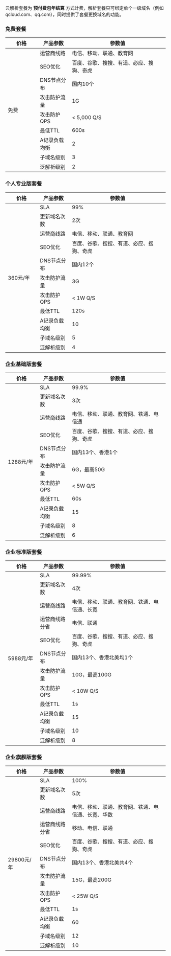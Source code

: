 云解析套餐为 **预付费包年结算** 方式计费，解析套餐只可绑定单个一级域名（例如qcloud.com、qq.com），同时提供了套餐更换域名的功能。

### 免费套餐

<table class="width-full">
  <thead>
      <tr>
          <th scope="col" style="width:20%">价格</th>
          <th scope="col" style="width:20%">产品参数</th>
          <th scope="col" style="width:60%">参数值</th>
      </tr>
  </thead>
  <tbody>
  <tr>
      <td rowspan="12">
          <span>免费</span>
      </td>
      <td>
          <span>运营商线路</span>
      </td>
      <td>
          <span>电信、移动、联通、教育网</span>
      </td>
  </tr>
  <tr>
      <td>
          <span>SEO优化</span>
      </td>
      <td>
          <span>百度、谷歌、搜搜、有道、必应、搜狗、奇虎</span>
      </td>
  </tr>
  <tr>
      <td>
          <span>DNS节点分布</span>
      </td>
      <td>
          <span>国内10个</span>
      </td>
  </tr>
  <tr>
      <td>
          <span>攻击防护流量</span>
      </td>
      <td>
          <span>1G</span>
      </td>
  </tr>
  <tr>
      <td>
          <span>攻击防护QPS</span>
      </td>
      <td>
          <span>&lt; 5,000 Q/S</span>
      </td>
  </tr>
  <tr>
      <td>
          <span>最低TTL</span>
      </td>
      <td>
          <span>600s</span>
      </td>
  </tr>
  <tr>
      <td>
          <span>A记录负载均衡</span>
      </td>
      <td>
          <span>2</span>
      </td>
  </tr>
  <tr>
      <td>
          <span>子域名级别</span>
      </td>
      <td>
          <span>3</span>
      </td>
  </tr>
  <tr>
      <td>
          <span>泛解析级别</span>
      </td>
      <td>
          <span>2</span>
      </td>
  </tr>
  </tbody>
</table>

### 个人专业版套餐
<table class="width-full">
    <thead>
        <tr>
            <th scope="col" style="width:20%">价格</th>
            <th scope="col" style="width:20%">产品参数</th>
            <th scope="col" style="width:60%">参数值</th>
        </tr>
    </thead>
    <tbody>
    <tr>
        <td rowspan="12">
            <span>360元/年</span>
        </td>
        <td>
            <span>SLA</span>
        </td>
        <td>
            <span>99%</span>
        </td>
    </tr>
    <tr>
        <td>
            <span>更新域名次数</span>
        </td>
        <td>
            <span>2次</span>
        </td>
    </tr>
    <tr>
        <td>
            <span>运营商线路</span>
        </td>
        <td>
            <span>电信、移动、联通、教育网</span>
        </td>
    </tr>
    <tr>
        <td>
            <span>SEO优化</span>
        </td>
        <td>
            <span>百度、谷歌、搜搜、有道、必应、搜狗、奇虎</span>
        </td>
    </tr>
    <tr>
        <td>
            <span>DNS节点分布</span>
        </td>
        <td>
            <span>国内12个</span>
        </td>
    </tr>
    <tr>
        <td>
            <span>攻击防护流量</span>
        </td>
        <td>
            <span>3G</span>
        </td>
    </tr>
    <tr>
        <td>
            <span>攻击防护QPS</span>
        </td>
        <td>
            <span>&lt; 1W Q/S</span>
        </td>
    </tr>
    <tr>
        <td>
            <span>最低TTL</span>
        </td>
        <td>
            <span>120s</span>
        </td>
    </tr>
    <tr>
        <td>
            <span>A记录负载均衡</span>
        </td>
        <td>
            <span>10</span>
        </td>
    </tr>
    <tr>
        <td>
            <span>子域名级别</span>
        </td>
        <td>
            <span>5</span>
        </td>
    </tr>
    <tr>
        <td>
            <span>泛解析级别</span>
        </td>
        <td>
            <span>4</span>
        </td>
    </tr>
    </tbody>
</table>

### 企业基础版套餐
<table class="width-full">
    <thead>
        <tr>
            <th scope="col" style="width:20%">价格</th>
            <th scope="col" style="width:20%">产品参数</th>
            <th scope="col" style="width:60%">参数值</th>
        </tr>
    </thead>
    <tbody>
    <tr>
        <td rowspan="12">
            <span>1288元/年</span>
        </td>
        <td>
            <span>SLA</span>
        </td>
        <td>
            <span>99.9%</span>
        </td>
    </tr>
    <tr>
        <td>
            <span>更新域名次数</span>
        </td>
        <td>
            <span>3次</span>
        </td>
    </tr>
    <tr>
        <td>
            <span>运营商线路</span>
        </td>
        <td>
            <span>电信、移动、联通、教育网、铁通、电信通</span>
        </td>
    </tr>
    <tr>
        <td>
            <span>SEO优化</span>
        </td>
        <td>
            <span>百度、谷歌、搜搜、有道、必应、搜狗、奇虎</span>
        </td>
    </tr>
    <tr>
        <td>
            <span>DNS节点分布</span>
        </td>
        <td>
            <span>国内13个、香港1个</span>
        </td>
    </tr>
    <tr>
        <td>
            <span>攻击防护流量</span>
        </td>
        <td>
            <span>6G，最高50G</span>
        </td>
    </tr>
    <tr>
        <td>
            <span>攻击防护QPS</span>
        </td>
        <td>
            <span>&lt; 5W Q/S</span>
        </td>
    </tr>
    <tr>
        <td>
            <span>最低TTL</span>
        </td>
        <td>
            <span>60s</span>
        </td>
    </tr>
    <tr>
        <td>
            <span>A记录负载均衡</span>
        </td>
        <td>
            <span>15</span>
        </td>
    </tr>
    <tr>
        <td>
            <span>子域名级别</span>
        </td>
        <td>
            <span>8</span>
        </td>
    </tr>
    <tr>
        <td>
            <span>泛解析级别</span>
        </td>
        <td>
            <span>6</span>
        </td>
    </tr>
    </tbody>
</table>

### 企业标准版套餐
<table class="width-full">
    <thead>
        <tr>
            <th scope="col" style="width:20%">价格</th>
            <th scope="col" style="width:20%">产品参数</th>
            <th scope="col" style="width:60%">参数值</th>
        </tr>
    </thead>
    <tbody>
    <tr>
        <td rowspan="12">
            <span>5988元/年</span>
        </td>
        <td>
            <span>SLA</span>
        </td>
        <td>
            <span>99.99%</span>
        </td>
    </tr>
    <tr>
        <td>
            <span>更新域名次数</span>
        </td>
        <td>
            <span>4次</span>
        </td>
    </tr>
    <tr>
        <td>
            <span>运营商线路</span>
        </td>
        <td>
            <span>电信、移动、联通、教育网、铁通、电信通、长宽</span>
        </td>
    </tr>
    <tr>
        <td>
            <span>运营商线路分省</span>
        </td>
        <td>
            <span>电信、联通</span>
        </td>
    </tr>
    <tr>
        <td>
            <span>SEO优化</span>
        </td>
        <td>
            <span>百度、谷歌、搜搜、有道、必应、搜狗、奇虎</span>
        </td>
    </tr>
    <tr>
        <td>
            <span>DNS节点分布</span>
        </td>
        <td>
            <span>国内13个、香港北美均1个</span>
        </td>
    </tr>
    <tr>
        <td>
            <span>攻击防护流量</span>
        </td>
        <td>
            <span>10G，最高100G</span>
        </td>
    </tr>
    <tr>
        <td>
            <span>攻击防护QPS</span>
        </td>
        <td>
            <span>&lt; 10W Q/S</span>
        </td>
    </tr>
    <tr>
        <td>
            <span>最低TTL</span>
        </td>
        <td>
            <span>1s</span>
        </td>
    </tr>
    <tr>
        <td>
            <span>A记录负载均衡</span>
        </td>
        <td>
            <span>15</span>
        </td>
    </tr>
    <tr>
        <td>
            <span>子域名级别</span>
        </td>
        <td>
            <span>10</span>
        </td>
    </tr>
    <tr>
        <td>
            <span>泛解析级别</span>
        </td>
        <td>
            <span>8</span>
        </td>
    </tr>
    </tbody>
</table>

### 企业旗舰版套餐
<table class="width-full">
    <thead>
        <tr>
            <th scope="col" style="width:20%">价格</th>
            <th scope="col" style="width:20%">产品参数</th>
            <th scope="col" style="width:60%">参数值</th>
        </tr>
    </thead>
    <tbody>
    <tr>
        <td rowspan="12">
            <span>29800元/年</span>
        </td>
        <td>
            <span>SLA</span>
        </td>
        <td>
            <span>100%</span>
        </td>
    </tr>
    <tr>
        <td>
            <span>更新域名次数</span>
        </td>
        <td>
            <span>5次</span>
        </td>
    </tr>
    <tr>
        <td>
            <span>运营商线路</span>
        </td>
        <td>
            <span>电信、移动、联通、教育网、铁通、电信通、长宽、华数</span>
        </td>
    </tr>
    <tr>
        <td>
            <span>运营商线路分省</span>
        </td>
        <td>
            <span>移动、电信、联通</span>
        </td>
    </tr>
    <tr>
        <td>
            <span>SEO优化</span>
        </td>
        <td>
            <span>百度、谷歌、搜搜、有道、必应、搜狗、奇虎</span>
        </td>
    </tr>
    <tr>
        <td>
            <span>DNS节点分布</span>
        </td>
        <td>
            <span>国内13个、香港北美共4个</span>
        </td>
    </tr>
    <tr>
        <td>
            <span>攻击防护流量</span>
        </td>
        <td>
            <span>15G，最高200G</span>
        </td>
    </tr>
    <tr>
        <td>
            <span>攻击防护QPS</span>
        </td>
        <td>
            <span>&lt; 25W Q/S</span>
        </td>
    </tr>
    <tr>
        <td>
            <span>最低TTL</span>
        </td>
        <td>
            <span>1s</span>
        </td>
    </tr>
    <tr>
        <td>
            <span>A记录负载均衡</span>
        </td>
        <td>
            <span>60</span>
        </td>
    </tr>
    <tr>
        <td>
            <span>子域名级别</span>
        </td>
        <td>
            <span>12</span>
        </td>
    </tr>
    <tr>
        <td>
            <span>泛解析级别</span>
        </td>
        <td>
            <span>10</span>
        </td>
    </tr>
    </tbody>
</table>
